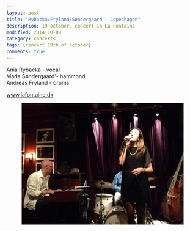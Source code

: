 ```yaml
---
layout: post
title: "Rybacka/Fryland/Søndergaard - Copenhagen"
description: 19 october, concert in La Fontaine
modified: 2014-10-09
category: concerts
tags: [concert 19th of october]
comments: true
---
```


Ania Rybacka - vocal<br>
Mads Søndergaard'- hammond<br>
Andreas Fryland - drums<br>

<a href="http://www.lafontaine.dk/koncerter/">www.lafontaine.dk</a>



<figure>
   <img src="/images/La Fontaine.jpg"></a>
</figure>
